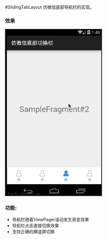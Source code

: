 #SlidingTabLayout
仿微信底部导航栏的实现。  

### 效果
![demo](art/demo.gif 'demo')

### 功能:  
* 导航栏随着ViewPager滚动发生渐变效果
* 导航栏点击直接切换效果
* 支持正确的横竖屏切换

